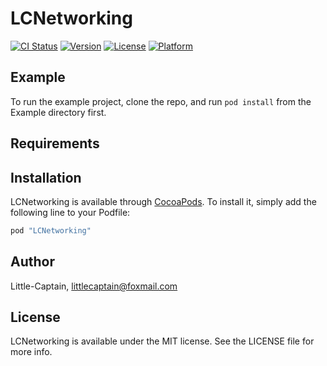 # LCNetworking

[![CI Status](http://img.shields.io/travis/Little-Captain/LCNetworking.svg?style=flat)](https://travis-ci.org/Little-Captain/LCNetworking)
[![Version](https://img.shields.io/cocoapods/v/LCNetworking.svg?style=flat)](http://cocoapods.org/pods/LCNetworking)
[![License](https://img.shields.io/cocoapods/l/LCNetworking.svg?style=flat)](http://cocoapods.org/pods/LCNetworking)
[![Platform](https://img.shields.io/cocoapods/p/LCNetworking.svg?style=flat)](http://cocoapods.org/pods/LCNetworking)

## Example

To run the example project, clone the repo, and run `pod install` from the Example directory first.

## Requirements

## Installation

LCNetworking is available through [CocoaPods](http://cocoapods.org). To install
it, simply add the following line to your Podfile:

```ruby
pod "LCNetworking"
```

## Author

Little-Captain, littlecaptain@foxmail.com

## License

LCNetworking is available under the MIT license. See the LICENSE file for more info.
